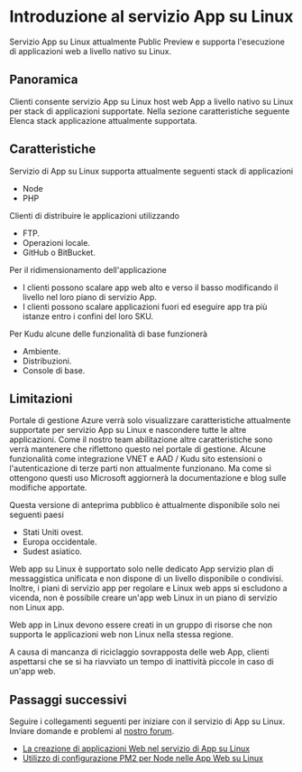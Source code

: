 <properties 
    pageTitle="Introduzione al servizio App su Linux | Microsoft Azure" 
    description="Informazioni sul servizio App su Linux." 
    keywords="servizio di applicazione Azure, linux, sistemi operativi"
    services="app-service" 
    documentationCenter="" 
    authors="naziml" 
    manager="wpickett" 
    editor=""/>

<tags 
    ms.service="app-service" 
    ms.workload="na" 
    ms.tgt_pltfrm="na" 
    ms.devlang="na" 
    ms.topic="article" 
    ms.date="10/10/2016" 
    ms.author="naziml"/>

# <a name="introduction-to-app-service-on-linux"></a>Introduzione al servizio App su Linux
Servizio App su Linux attualmente Public Preview e supporta l'esecuzione di applicazioni web a livello nativo su Linux. 

## <a name="overview"></a>Panoramica ##
Clienti consente servizio App su Linux host web App a livello nativo su Linux per stack di applicazioni supportate. Nella sezione caratteristiche seguente Elenca stack applicazione attualmente supportata.

## <a name="features"></a>Caratteristiche ##
Servizio di App su Linux supporta attualmente seguenti stack di applicazioni

- Node
- PHP

Clienti di distribuire le applicazioni utilizzando

- FTP.
- Operazioni locale.
- GitHub o BitBucket.

Per il ridimensionamento dell'applicazione


- I clienti possono scalare app web alto e verso il basso modificando il livello nel loro piano di servizio App. 
- I clienti possono scalare applicazioni fuori ed eseguire app tra più istanze entro i confini del loro SKU.

Per Kudu alcune delle funzionalità di base funzionerà

- Ambiente.
- Distribuzioni.
- Console di base.

## <a name="limitations"></a>Limitazioni ##

Portale di gestione Azure verrà solo visualizzare caratteristiche attualmente supportate per servizio App su Linux e nascondere tutte le altre applicazioni. Come il nostro team abilitazione altre caratteristiche sono verrà mantenere che riflettono questo nel portale di gestione. Alcune funzionalità come integrazione VNET e AAD / Kudu sito estensioni o l'autenticazione di terze parti non attualmente funzionano. Ma come si ottengono questi uso Microsoft aggiornerà la documentazione e blog sulle modifiche apportate.

Questa versione di anteprima pubblico è attualmente disponibile solo nei seguenti paesi

-   Stati Uniti ovest.
-   Europa occidentale.
-   Sudest asiatico.

Web app su Linux è supportato solo nelle dedicato App servizio plan di messaggistica unificata e non dispone di un livello disponibile o condivisi. Inoltre, i piani di servizio app per regolare e Linux web apps si escludono a vicenda, non è possibile creare un'app web Linux in un piano di servizio non Linux app.

Web app in Linux devono essere creati in un gruppo di risorse che non supporta le applicazioni web non Linux nella stessa regione.

A causa di mancanza di riciclaggio sovrapposta delle web App, clienti aspettarsi che se si ha riavviato un tempo di inattività piccole in caso di un'app web. 

## <a name="next-steps"></a>Passaggi successivi ##

Seguire i collegamenti seguenti per iniziare con il servizio di App su Linux. Inviare domande e problemi al [nostro forum](https://social.msdn.microsoft.com/forums/azure/home?forum=windowsazurewebsitespreview).

* [La creazione di applicazioni Web nel servizio di App su Linux](./app-service-linux-how-to-create-a-web-app.md)
* [Utilizzo di configurazione PM2 per Node nelle App Web su Linux](./app-service-linux-using-nodejs-pm2.md)


